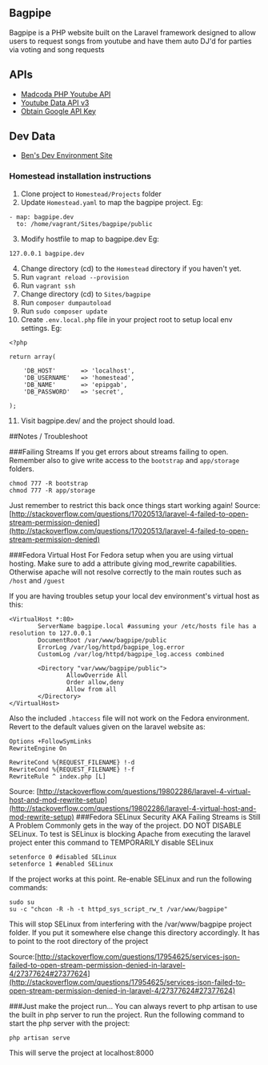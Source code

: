 ## Bagpipe

Bagpipe is a PHP website built on the Laravel framework designed to allow users to request songs from youtube and
have them auto DJ'd for parties via voting and song requests


## APIs
* [Madcoda PHP Youtube API](https://github.com/madcoda/php-youtube-api)
* [Youtube Data API v3](https://developers.google.com/youtube/v3/)
* [Obtain Google API Key](http://code.google.com/apis/console)

## Dev Data
* [Ben's Dev Environment Site](http://bagpipe.thunderchicken.ca)


### Homestead installation instructions
1. Clone project to `Homestead/Projects` folder
2. Update `Homestead.yaml` to map the bagpipe project.
   Eg:
```
- map: bagpipe.dev
  to: /home/vagrant/Sites/bagpipe/public
```
3. Modify hostfile to map to bagpipe.dev
   Eg:
```
127.0.0.1 bagpipe.dev
```
4. Change directory (cd) to the `Homestead` directory if you haven't yet.
5. Run `vagrant reload --provision`
6. Run `vagrant ssh`
7. Change directory (cd) to `Sites/bagpipe`
8. Run `composer dumpautoload`
9. Run `sudo composer update`
10. Create `.env.local.php` file in your project root to setup local env settings.
    Eg:
```
<?php

return array(

    'DB_HOST'       => 'localhost',
    'DB_USERNAME'   => 'homestead',
    'DB_NAME'       => 'epipgab',
    'DB_PASSWORD'   => 'secret',

);
```
11. Visit bagpipe.dev/ and the project should load.



##Notes / Troubleshoot

###Failing Streams
If you get errors about streams failing to open. Remember also to give write access to the `bootstrap` and `app/storage`
folders.
```
chmod 777 -R bootstrap
chmod 777 -R app/storage
```
Just remember to restrict this back once things start working again!
Source: [http://stackoverflow.com/questions/17020513/laravel-4-failed-to-open-stream-permission-denied](http://stackoverflow.com/questions/17020513/laravel-4-failed-to-open-stream-permission-denied)

###Fedora Virtual Host
For Fedora setup when you are using virtual hosting. Make sure to add a <Directory> attribute giving mod_rewrite
capabilities. Otherwise apache will not resolve correctly to the main routes such as `/host` and `/guest`

If you are having troubles setup your local dev environment's virtual host as this:
```
<VirtualHost *:80>
        ServerName bagpipe.local #assuming your /etc/hosts file has a resolution to 127.0.0.1
        DocumentRoot /var/www/bagpipe/public
        ErrorLog /var/log/httpd/bagpipe_log.error
        CustomLog /var/log/httpd/bagpipe_log.access combined

        <Directory "var/www/bagpipe/public">
                AllowOverride All
                Order allow,deny
                Allow from all
        </Directory>
</VirtualHost>
```
Also the included `.htaccess` file will not work on the Fedora environment. Revert to the default values given on the
laravel website as:
```
Options +FollowSymLinks
RewriteEngine On

RewriteCond %{REQUEST_FILENAME} !-d
RewriteCond %{REQUEST_FILENAME} !-f
RewriteRule ^ index.php [L]
```
Source: [http://stackoverflow.com/questions/19802286/laravel-4-virtual-host-and-mod-rewrite-setup](http://stackoverflow.com/questions/19802286/laravel-4-virtual-host-and-mod-rewrite-setup)
###Fedora SELinux Security AKA Failing Streams is Still A Problem
Commonly gets in the way of the project. DO NOT DISABLE SELinux. To test is SELinux is blocking Apache from executing
the laravel project enter this command to TEMPORARILY disable SELinux
```
setenforce 0 #disabled SELinux
setenforce 1 #enabled SELinux
```
If the project works at this point. Re-enable SELinux and run the following commands:
```
sudo su
su -c "chcon -R -h -t httpd_sys_script_rw_t /var/www/bagpipe"
```
This will stop SELinux from interfering with the /var/www/bagpipe project folder. If you put it somewhere else change this
directory accordingly. It has to point to the root directory of the project

Source:[http://stackoverflow.com/questions/17954625/services-json-failed-to-open-stream-permission-denied-in-laravel-4/27377624#27377624](http://stackoverflow.com/questions/17954625/services-json-failed-to-open-stream-permission-denied-in-laravel-4/27377624#27377624)

###Just make the project run...
You can always revert to php artisan to use the built in php server to run the project. Run the following command to
start the php server with the project:
```
php artisan serve
```
This will serve the project at localhost:8000